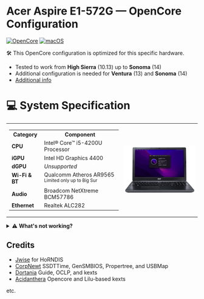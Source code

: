 # Acer Aspire E1-572G — OpenCore Configuration
[![OpenCore](https://img.shields.io/badge/OpenCore-0.9.9-blue.svg)](https://github.com/acidanthera/OpenCorePkg)
[![macOS](https://img.shields.io/badge/macOS-Monterey-brightgreen.svg)]()


🛠️ This OpenCore configuration is optimized for this specific hardware. 
   * Tested to work from **High Sierra** (10.13) up to **Sonoma** (14)
   * Additional configuration is needed for **Ventura** (13) and **Sonoma** (14)
   * [Additional info](ADDITIONAL_INFO.md)

<h1>💻 System Specification</h1>

<table>
  <tr>
    <td rowspan="2">
          <table>
        <tr>
          <th>Category</th>
          <th>Component</th>
        </tr>
        <tr>
          <td><strong>CPU</strong></td>
          <td>Intel® Core™ i5-4200U Processor</td>
        </tr>
        <tr>
          <td><strong>iGPU</strong></td>
          <td>Intel HD Graphics 4400</td>
        </tr>
        <tr>
          <td><strong>dGPU</strong></td>
          <td><i>Unsupported</i></td>
        </tr>
        <tr>
          <td><strong>Wi-Fi & BT</strong></td>
          <td>Qualcomm Atheros AR9565 <br ><sup>Limited only up to Big Sur</sup></td>
        </tr>
        <tr>
          <td><strong>Audio</strong></td>
          <td>Broadcom NetXtreme BCM57786</td>
        </tr>
        <tr>
          <td><strong>Ethernet</strong></td>
          <td>Realtek ALC282</td>
        </tr>
      </table>
    </td>
  </tr>
  <tr>
    <td>
      <img align="right" src="Images/laptop_monterey.png" alt="laptop_monterey.png" width="250">
    </td>
  </tr>
</table>


<details>
<summary>⚠️ <strong>What's not working?</strong></summary><br >

* 🛜 WiFi & Bluetooth on Monterey (12)+<br >
<sup>&nbsp;&nbsp;&nbsp;&nbsp;&nbsp;&nbsp;&nbsp;&nbsp;There's no working kext for AR9565 on Monterey and newer</sup>
* 🚀 Graphics Acceleration on Ventura (13)+<br >
<sup>&nbsp;&nbsp;&nbsp;&nbsp;&nbsp;&nbsp;&nbsp;&nbsp;Root patching using OCLP is required</sup>
* 💻 Automatic Lid Wake<br >
<sup>&nbsp;&nbsp;&nbsp;&nbsp;&nbsp;&nbsp;&nbsp;&nbsp; Waking up from sleep requires keyboard tap.<sup>
* 📲 AirDrop<br >
<sup>&nbsp;&nbsp;&nbsp;&nbsp;&nbsp;&nbsp;&nbsp;&nbsp;and other Airport related features</sup>
* 🫳 Multi-touch gestures<br >
<sup>&nbsp;&nbsp;&nbsp;&nbsp;&nbsp;&nbsp;&nbsp;&nbsp;with 4 fingers<sup>
* 🔒 Accessing DRM content<br >
<sup>&nbsp;&nbsp;&nbsp;&nbsp;&nbsp;&nbsp;&nbsp;&nbsp;Use chromium based browsers instead</sup>
* 🌀 Fan reading<br >
<sup>&nbsp;&nbsp;&nbsp;&nbsp;&nbsp;&nbsp;&nbsp;&nbsp;(and so under Windows), so don't bother adding `SMCSuperIO.kext`</sup>
</details>


## Credits
- [Jwise](https://github.com/jwise/HoRNDIS) for HoRNDIS
- [CorpNewt](https://github.com/corpnewt/SSDTTime) SSDTTime, GenSMBIOS, Propertree, and USBMap
- [Dortania](https://dortania.github.io/OpenCore-Install-Guide/config.plist/haswell.html) Guide, OCLP, and kexts
- [Acidanthera](https://github.com/acidanthera) Opencore and Lilu-based kexts


etc.



